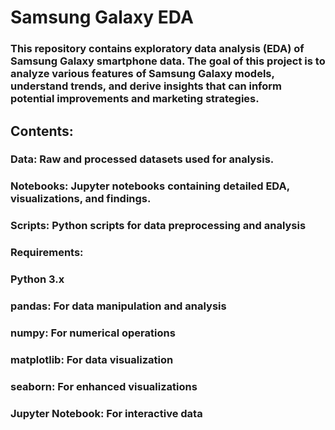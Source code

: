 # Samsung Galaxy EDA
### This repository contains exploratory data analysis (EDA) of Samsung Galaxy smartphone data. The goal of this project is to analyze various features of Samsung Galaxy models, understand trends, and derive insights that can inform potential improvements and marketing strategies.

## Contents:
### Data: Raw and processed datasets used for analysis.
### Notebooks: Jupyter notebooks containing detailed EDA, visualizations, and findings.
### Scripts: Python scripts for data preprocessing and analysis

### Requirements:
### Python 3.x
### pandas: For data manipulation and analysis
### numpy: For numerical operations
### matplotlib: For data visualization
### seaborn: For enhanced visualizations
### Jupyter Notebook: For interactive data 

